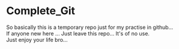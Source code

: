 # Complete_Git
So basically this is a temporary repo just for my practise in github...
<br>
If anyone new here ... Just leave this repo... It's of no use.
<br>
Just enjoy your life bro...
